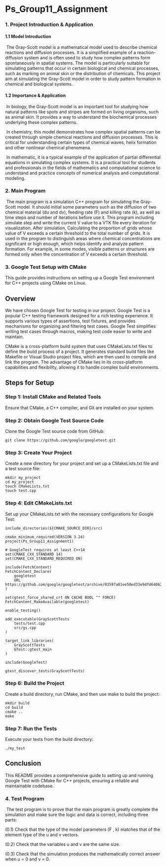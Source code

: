 # Ps_Group11_Assignment

### 1. Project Introduction & Application

#### 1.1 Model Introduction

​	The Gray-Scott model is a mathematical model used to describe chemical reactions and diffusion processes. It is a simplified example of a reaction-diffusion system and is often used to study how complex patterns form spontaneously in spatial systems. The model is particularly suitable for simulating patterns that occur in certain biological and chemical processes, such as marking on animal skin or the distribution of chemicals. This project aim at simulating the Gray-Scott model in order to study pattern formation in chemical and biological systems.

#### 1.2 Importance & Application

​	In biology, the Gray-Scott model is an important tool for studying how natural patterns like spots and stripes are formed on living organisms, such as animal skin. It provides a way to understand the biochemical processes underlying these complex patterns. 

​	In chemistry, this model demonstrates how complex spatial patterns can be created through simple chemical reactions and diffusion processes. This is critical for understanding certain types of chemical waves, helix formation and other nonlinear chemical phenomena.

​	In mathematic,  it is a typical example of the application of partial differential equations in simulating complex systems. It is a practical tool for students and professionals in the fields of mathematics and computational science to understand and practice concepts of numerical analysis and computational modeling.



### 2. Main Program

​	The main program is a simulation C++ program for simulating the Gray-Scott model.  It should initial some parameters  such as the diffusion of two chemical material (du and dv), feeding rate (F) and killing rate (k), as well as time steps and number of iterations before use it. This program including simulate step and write the current V value to a VTK file every iteration for visualization. After simulation, Calculating the proportion of grids whose value of V exceeds a certain threshold to the total number of grids. It is used in the program to distinguish areas where chemical concentrations are significant or high enough, which helps identify and analyze pattern formation. For example, in some modes, visible patterns or structures are formed only when the concentration of V exceeds a certain threshold.


### 3. Google Test Setup with CMake

This guide provides instructions on setting up a Google Test environment for C++ projects using CMake on Linux.

## Overview

We have chosen Google Test for testing in our project. Google Test is a popular C++ testing framework designed for a rich testing experience. It supports various types of assertions, test fixtures, and provides mechanisms for organizing and filtering test cases. Google Test simplifies writing test cases through macros, making test code easier to write and maintain.

CMake is a cross-platform build system that uses CMakeLists.txt files to define the build process of a project. It generates standard build files like Makefile or Visual Studio project files, which are then used to compile and link the program. The advantage of CMake lies in its cross-platform capabilities and flexibility, allowing it to handle complex build environments.

## Steps for Setup

### Step 1: Install CMake and Related Tools

Ensure that CMake, a C++ compiler, and Git are installed on your system.

### Step 2: Obtain Google Test Source Code

Clone the Google Test source code from GitHub:

```
git clone https://github.com/google/googletest.git
```

### Step 3: Create Your Project

Create a new directory for your project and set up a CMakeLists.txt file and a test source file:

```
mkdir my_project
cd my_project
touch CMakeLists.txt
touch test.cpp
```

### Step 4: Edit CMakeLists.txt

Set up your CMakeLists.txt with the necessary configurations for Google Test:

```
include_directories(${CMAKE_SOURCE_DIR}/src)

cmake_minimum_required(VERSION 3.24)
project(Ps_Group11_Assignment1)

# GoogleTest requires at least C++14
set(CMAKE_CXX_STANDARD 14)
set(CMAKE_CXX_STANDARD_REQUIRED ON)

include(FetchContent)
FetchContent_Declare(
    googletest
    URL https://github.com/google/googletest/archive/03597a01ee50ed33e9dfd640b249b4be3799d395.zip
)

set(gtest_force_shared_crt ON CACHE BOOL "" FORCE)
FetchContent_MakeAvailable(googletest)

enable_testing()

add_executable(GrayScottTests
    tests/test.cpp
    src/gs.cpp
)

target_link_libraries(
    GrayScottTests
    GTest::gtest_main
)

include(GoogleTest)

gtest_discover_tests(GrayScottTests)
```

### Step 6: Build the Project

Create a build directory, run CMake, and then use make to build the project:

```
mkdir build
cd build
cmake ..
make
```

### Step 7: Run the Tests

Execute your tests from the build directory:

```
./my_test
```

## Conclusion

This README provides a comprehensive guide to setting up and running Google Test with CMake for C++ projects, ensuring a reliable and maintainable codebase.

### 4. Test Program


​	The test program is to prove that the main program is greatly complete the simulation and make sure the logic and data is correct, including three parts:

(0.1) Check that the type of the model parameters (F , k) matches that of the element type of the u and v vectors.

(0.2) Check that the variables u and v are the same size.

(0.3) Check that the simulation produces the mathematically correct answer when u = 0 and v = 0.

